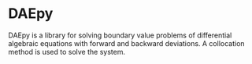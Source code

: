 # DAEpy

DAEpy is a library for solving boundary value problems of differential algebraic equations with forward and backward deviations. A collocation method is used to solve the system.

